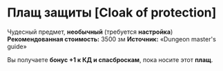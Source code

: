 # Плащ защиты [Cloak of protection]

Чудесный предмет, **необычный** (требуется **настройка**)
**Рекомендованная стоимость:** 3500 зм
**Источник:** «Dungeon master's guide»

Вы получаете **бонус +1 к КД и спасброскам**, пока носите этот **плащ**.